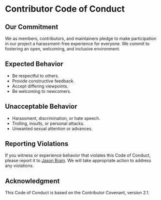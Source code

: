# Contributor Code of Conduct

## Our Commitment
We as members, contributors, and maintainers pledge to make participation in our project a harassment-free experience for everyone. We commit to fostering an open, welcoming, and inclusive environment.

## Expected Behavior
- Be respectful to others.
- Provide constructive feedback.
- Accept differing viewpoints.
- Be welcoming to newcomers.

## Unacceptable Behavior
- Harassment, discrimination, or hate speech.
- Trolling, insults, or personal attacks.
- Unwanted sexual attention or advances.

## Reporting Violations
If you witness or experience behavior that violates this Code of Conduct, please report it to <a href="https://jasonbrain.com/contact/">Jason Brain</a>. We will take appropriate action to address any violations.

## Acknowledgment
This Code of Conduct is based on the Contributor Covenant, version 2.1.

